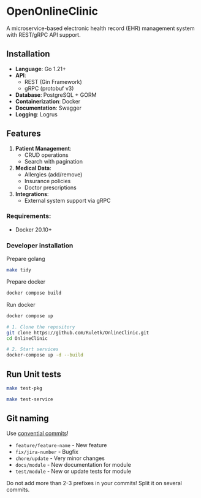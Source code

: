 # OpenOnlineClinic

A microservice-based electronic health record (EHR) management system with REST/gRPC API support.

## Installation

- **Language**: Go 1.21+
- **API**: 
  - REST (Gin Framework)
  - gRPC (protobuf v3)
- **Database**: PostgreSQL + GORM
- **Containerization**: Docker
- **Documentation**: Swagger 
- **Logging**: Logrus

## Features 
1. **Patient Management**:
   - CRUD operations
   - Search with pagination
2. **Medical Data**:
   - Allergies (add/remove)
   - Insurance policies
   - Doctor prescriptions
3. **Integrations**:
   - External system support via gRPC

### Requirements:
- Docker 20.10+

### Developer installation
Prepare golang
```bash
make tidy
```

Prepare docker
```bash
docker compose build
```

Run docker
```bash
docker compose up
```
```bash
# 1. Clone the repository
git clone https://github.com/Ruletk/OnlineClinic.git
cd OnlineClinic

# 2. Start services
docker-compose up -d --build

```
##   Run Unit tests
```bash
make test-pkg

make test-service
```

## Git naming

Use [convential commits](https://www.conventionalcommits.org/ru/v1.0.0/)!

- `feature/feature-name` - New feature
- `fix/jira-number` - Bugfix
- `chore/update` - Very minor changes
- `docs/module` - New documentation for module
- `test/module` - New or update tests for module

Do not add more than 2-3 prefixes in your commits! Split it on several commits.
